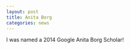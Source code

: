 ```yaml
---
layout: post
title: Anita Borg
categories: news
---
```

I was named a 2014 Google Anita Borg Scholar!
